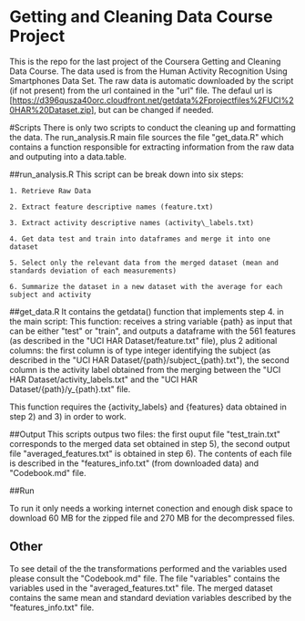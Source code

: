 Getting and Cleaning Data Course Project
=======

This is the repo for the last project of the Coursera Getting and Cleaning Data Course. The data used is from the Human Activity Recognition Using Smartphones Data Set. The raw data is automatic downloaded by the script  (if not present) from the url contained in the "url" file.
The defaul url is  [https://d396qusza40orc.cloudfront.net/getdata%2Fprojectfiles%2FUCI%20HAR%20Dataset.zip], but can be changed if needed.

#Scripts
There is only two scripts to conduct the cleaning up and formatting the data.
The run\_analysis.R main file sources the file "get\_data.R" which contains a function 
responsible for extracting information from the raw data and outputing into a data.table.

##run\_analysis.R
This script can be break down into six steps:

	1. Retrieve Raw Data
	
	2. Extract feature descriptive names (feature.txt)
	
	3. Extract activity descriptive names (activity\_labels.txt)
	
	4. Get data test and train into dataframes and merge it into one dataset
	
	5. Select only the relevant data from the merged dataset (mean and standards deviation of each measurements)
	
	6. Summarize the dataset in a new dataset with the average for each subject and activity


##get\_data.R
	It contains the getdata() function that implements step 4. in the main script:
This  function: receives a string variable {path} as input that can be either "test"
or "train", and outputs a dataframe with the 561 features (as described in the "UCI HAR Dataset/feature.txt" file), plus
 2 aditional columns: the first column is of type integer identifying the subject (as described in the "UCI HAR Dataset/{path}/subject\_{path}.txt"), the second column is the activity label obtained from the merging between the "UCI HAR Dataset/activity\_labels.txt" and the "UCI HAR Dataset/{path}/y\_{path}.txt" file.

This function requires the {activity\_labels} and {features} data obtained in step 2) and 3) in order to work. 


##Output
	This scripts outpus two files:
the first ouput file "test\_train.txt" corresponds to the merged data set obtained in step 5), the second output file "averaged\_features.txt" is obtained in step 6). The contents of each file is described in the "features_info.txt" (from downloaded data) and "Codebook.md" file.


##Run

To run it only needs a working internet conection and enough disk space to download  60 MB for the zipped file and 270 MB for the decompressed files.

## Other

To see detail of the the transformations performed and the variables used please consult the "Codebook.md" file.
The file "variables" contains the variables used in the "averaged\_features.txt" file.
The merged dataset contains the same mean and standard deviation variables described by the "features_info.txt" file.